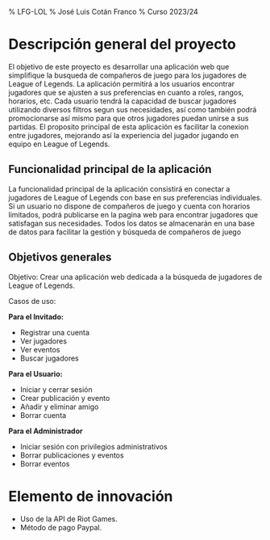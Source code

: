 % LFG-LOL
% José Luis Cotán Franco
% Curso 2023/24

# Descripción general del proyecto

El objetivo de este proyecto es desarrollar una aplicación web que simplifique la busqueda de
compañeros de juego para los jugadores de League of Legends. La aplicación permitirá a los
usuarios encontrar jugadores que se ajusten a sus preferencias en cuanto a roles, rangos,
horarios, etc.
Cada usuario tendrá la capacidad de buscar jugadores utilizando diversos filtros segun sus
necesidades, así como también podrá promocionarse así mismo para que otros jugadores
puedan unirse a sus partidas.
El proposito principal de esta aplicación es facilitar la conexion entre jugadores, mejorando así
la experiencia del jugador jugando en equipo en League of Legends.

## Funcionalidad principal de la aplicación

La funcionalidad principal de la aplicación consistirá en conectar a jugadores de League of
Legends con base en sus preferencias individuales. Si un usuario no dispone de compañeros de
juego y cuenta con horarios limitados, podrá publicarse en la pagina web para encontrar
jugadores que satisfagan sus necesidades. Todos los datos se almacenarán en una base de datos
para facilitar la gestión y búsqueda de compañeros de juego

## Objetivos generales

Objetivo: Crear una aplicación web dedicada a la búsqueda de jugadores de League of Legends.

Casos de uso:

**Para el Invitado:**

- Registrar una cuenta
- Ver jugadores
- Ver eventos
- Buscar jugadores

**Para el Usuario:**

- Iniciar y cerrar sesión
- Crear publicación y evento
- Añadir y eliminar amigo
- Borrar cuenta

**Para el Administrador**

- Iniciar sesión con privilegios administrativos
- Borrar publicaciones y eventos
- Borrar eventos


# Elemento de innovación

* Uso de la API de Riot Games.
* Método de pago Paypal.
